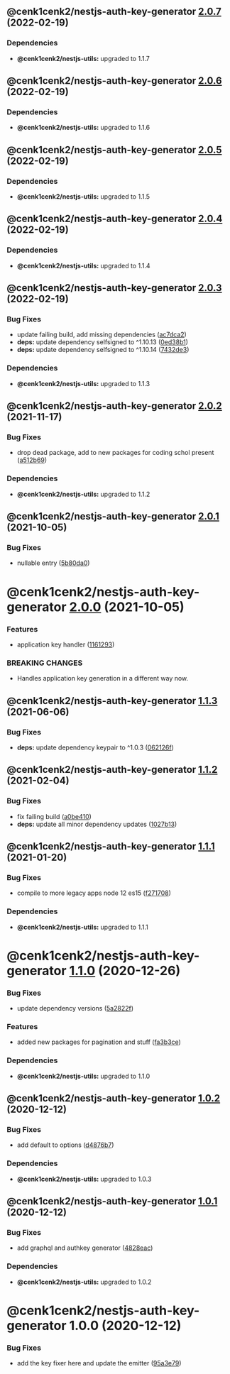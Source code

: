 ## @cenk1cenk2/nestjs-auth-key-generator [2.0.7](https://github.com/cenk1cenk2/nestjs-tools/compare/@cenk1cenk2/nestjs-auth-key-generator@2.0.6...@cenk1cenk2/nestjs-auth-key-generator@2.0.7) (2022-02-19)

### Dependencies

- **@cenk1cenk2/nestjs-utils:** upgraded to 1.1.7

## @cenk1cenk2/nestjs-auth-key-generator [2.0.6](https://github.com/cenk1cenk2/nestjs-tools/compare/@cenk1cenk2/nestjs-auth-key-generator@2.0.5...@cenk1cenk2/nestjs-auth-key-generator@2.0.6) (2022-02-19)

### Dependencies

- **@cenk1cenk2/nestjs-utils:** upgraded to 1.1.6

## @cenk1cenk2/nestjs-auth-key-generator [2.0.5](https://github.com/cenk1cenk2/nestjs-tools/compare/@cenk1cenk2/nestjs-auth-key-generator@2.0.4...@cenk1cenk2/nestjs-auth-key-generator@2.0.5) (2022-02-19)

### Dependencies

- **@cenk1cenk2/nestjs-utils:** upgraded to 1.1.5

## @cenk1cenk2/nestjs-auth-key-generator [2.0.4](https://github.com/cenk1cenk2/nestjs-tools/compare/@cenk1cenk2/nestjs-auth-key-generator@2.0.3...@cenk1cenk2/nestjs-auth-key-generator@2.0.4) (2022-02-19)

### Dependencies

- **@cenk1cenk2/nestjs-utils:** upgraded to 1.1.4

## @cenk1cenk2/nestjs-auth-key-generator [2.0.3](https://github.com/cenk1cenk2/nestjs-tools/compare/@cenk1cenk2/nestjs-auth-key-generator@2.0.2...@cenk1cenk2/nestjs-auth-key-generator@2.0.3) (2022-02-19)

### Bug Fixes

- update failing build, add missing dependencies ([ac7dca2](https://github.com/cenk1cenk2/nestjs-tools/commit/ac7dca229dfa99b19fd825d89687f7219950d37f))
- **deps:** update dependency selfsigned to ^1.10.13 ([0ed38b1](https://github.com/cenk1cenk2/nestjs-tools/commit/0ed38b1924735a302c3b74b4d0228c113d781be1))
- **deps:** update dependency selfsigned to ^1.10.14 ([7432de3](https://github.com/cenk1cenk2/nestjs-tools/commit/7432de30f1e9ab8e179b5801fab4b400794c44aa))

### Dependencies

- **@cenk1cenk2/nestjs-utils:** upgraded to 1.1.3

## @cenk1cenk2/nestjs-auth-key-generator [2.0.2](https://github.com/cenk1cenk2/nestjs-tools/compare/@cenk1cenk2/nestjs-auth-key-generator@2.0.1...@cenk1cenk2/nestjs-auth-key-generator@2.0.2) (2021-11-17)

### Bug Fixes

- drop dead package, add to new packages for coding schol present ([a512b69](https://github.com/cenk1cenk2/nestjs-tools/commit/a512b69aed6dcaeb91113bba1d45933da5fd665c))

### Dependencies

- **@cenk1cenk2/nestjs-utils:** upgraded to 1.1.2

## @cenk1cenk2/nestjs-auth-key-generator [2.0.1](https://github.com/cenk1cenk2/nestjs-tools/compare/@cenk1cenk2/nestjs-auth-key-generator@2.0.0...@cenk1cenk2/nestjs-auth-key-generator@2.0.1) (2021-10-05)

### Bug Fixes

- nullable entry ([5b80da0](https://github.com/cenk1cenk2/nestjs-tools/commit/5b80da0816633ee5fdc9212fe541912086861f8b))

# @cenk1cenk2/nestjs-auth-key-generator [2.0.0](https://github.com/cenk1cenk2/nestjs-tools/compare/@cenk1cenk2/nestjs-auth-key-generator@1.1.3...@cenk1cenk2/nestjs-auth-key-generator@2.0.0) (2021-10-05)

### Features

- application key handler ([1161293](https://github.com/cenk1cenk2/nestjs-tools/commit/11612938f18fc2edf6aab32d131721f835cf0815))

### BREAKING CHANGES

- Handles application key generation in a different way now.

## @cenk1cenk2/nestjs-auth-key-generator [1.1.3](https://github.com/cenk1cenk2/nestjs-tools/compare/@cenk1cenk2/nestjs-auth-key-generator@1.1.2...@cenk1cenk2/nestjs-auth-key-generator@1.1.3) (2021-06-06)

### Bug Fixes

- **deps:** update dependency keypair to ^1.0.3 ([062126f](https://github.com/cenk1cenk2/nestjs-tools/commit/062126f1d89ecc1d200e0d8b47ec4561e72b2990))

## @cenk1cenk2/nestjs-auth-key-generator [1.1.2](https://github.com/cenk1cenk2/nestjs-tools/compare/@cenk1cenk2/nestjs-auth-key-generator@1.1.1...@cenk1cenk2/nestjs-auth-key-generator@1.1.2) (2021-02-04)

### Bug Fixes

- fix failing build ([a0be410](https://github.com/cenk1cenk2/nestjs-tools/commit/a0be410e4abc9bb10c2425a76105747f88b50493))
- **deps:** update all minor dependency updates ([1027b13](https://github.com/cenk1cenk2/nestjs-tools/commit/1027b137574340f41137079ca56f62a9f13fd445))

## @cenk1cenk2/nestjs-auth-key-generator [1.1.1](https://github.com/cenk1cenk2/nestjs-tools/compare/@cenk1cenk2/nestjs-auth-key-generator@1.1.0...@cenk1cenk2/nestjs-auth-key-generator@1.1.1) (2021-01-20)

### Bug Fixes

- compile to more legacy apps node 12 es15 ([f271708](https://github.com/cenk1cenk2/nestjs-tools/commit/f27170886addb0eae7837816a45b2267fc658abe))

### Dependencies

- **@cenk1cenk2/nestjs-utils:** upgraded to 1.1.1

# @cenk1cenk2/nestjs-auth-key-generator [1.1.0](https://github.com/cenk1cenk2/nestjs-tools/compare/@cenk1cenk2/nestjs-auth-key-generator@1.0.2...@cenk1cenk2/nestjs-auth-key-generator@1.1.0) (2020-12-26)

### Bug Fixes

- update dependency versions ([5a2822f](https://github.com/cenk1cenk2/nestjs-tools/commit/5a2822f08ccd02d55e3db562f009eada826b0521))

### Features

- added new packages for pagination and stuff ([fa3b3ce](https://github.com/cenk1cenk2/nestjs-tools/commit/fa3b3ce8aa301e791b7131ed3cd6ee6280ef0ff0))

### Dependencies

- **@cenk1cenk2/nestjs-utils:** upgraded to 1.1.0

## @cenk1cenk2/nestjs-auth-key-generator [1.0.2](https://github.com/cenk1cenk2/nestjs-tools/compare/@cenk1cenk2/nestjs-auth-key-generator@1.0.1...@cenk1cenk2/nestjs-auth-key-generator@1.0.2) (2020-12-12)

### Bug Fixes

- add default to options ([d4876b7](https://github.com/cenk1cenk2/nestjs-tools/commit/d4876b7335725dccaebbd735f10d3540df6bea1c))

### Dependencies

- **@cenk1cenk2/nestjs-utils:** upgraded to 1.0.3

## @cenk1cenk2/nestjs-auth-key-generator [1.0.1](https://github.com/cenk1cenk2/nestjs-tools/compare/@cenk1cenk2/nestjs-auth-key-generator@1.0.0...@cenk1cenk2/nestjs-auth-key-generator@1.0.1) (2020-12-12)

### Bug Fixes

- add graphql and authkey generator ([4828eac](https://github.com/cenk1cenk2/nestjs-tools/commit/4828eaccf5690ae2c9f1d7d022eeecde6979f7aa))

### Dependencies

- **@cenk1cenk2/nestjs-utils:** upgraded to 1.0.2

# @cenk1cenk2/nestjs-auth-key-generator 1.0.0 (2020-12-12)

### Bug Fixes

- add the key fixer here and update the emitter ([95a3e79](https://github.com/cenk1cenk2/nestjs-tools/commit/95a3e79517c2bd5c8051200a2834f6ca2ab2250e))
